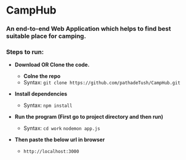 # CampHub

### An end-to-end Web Application which helps to find best suitable place for camping. 

### Steps to run:

- **Download OR Clone the code.**
  - **Colne the repo**
  - Syntax: `git clone https://github.com/pathadeTush/CampHub.git`

- **Install dependencies**
  - Syntax: `npm install`

- **Run the program (First go to project directory and then run)**
  - Syntax: `cd work` `nodemon app.js`
  
- **Then paste the below url in browser**
  - `http://localhost:3000`
